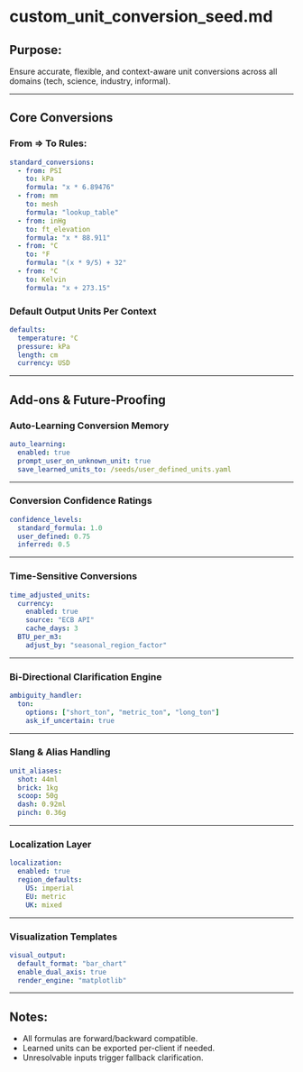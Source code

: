# custom_unit_conversion_seed.md

## Purpose:
Ensure accurate, flexible, and context-aware unit conversions across all domains (tech, science, industry, informal).

---

## Core Conversions

### From => To Rules:
```yaml
standard_conversions:
  - from: PSI
    to: kPa
    formula: "x * 6.89476"
  - from: mm
    to: mesh
    formula: "lookup_table"
  - from: inHg
    to: ft_elevation
    formula: "x * 88.911"
  - from: °C
    to: °F
    formula: "(x * 9/5) + 32"
  - from: °C
    to: Kelvin
    formula: "x + 273.15"
```

### Default Output Units Per Context
```yaml
defaults:
  temperature: °C
  pressure: kPa
  length: cm
  currency: USD
```

---

## Add-ons & Future-Proofing

### Auto-Learning Conversion Memory
```yaml
auto_learning:
  enabled: true
  prompt_user_on_unknown_unit: true
  save_learned_units_to: /seeds/user_defined_units.yaml
```

---

### Conversion Confidence Ratings
```yaml
confidence_levels:
  standard_formula: 1.0
  user_defined: 0.75
  inferred: 0.5
```

---

### Time-Sensitive Conversions
```yaml
time_adjusted_units:
  currency:
    enabled: true
    source: "ECB API"
    cache_days: 3
  BTU_per_m3:
    adjust_by: "seasonal_region_factor"
```

---

### Bi-Directional Clarification Engine
```yaml
ambiguity_handler:
  ton:
    options: ["short_ton", "metric_ton", "long_ton"]
    ask_if_uncertain: true
```

---

### Slang & Alias Handling
```yaml
unit_aliases:
  shot: 44ml
  brick: 1kg
  scoop: 50g
  dash: 0.92ml
  pinch: 0.36g
```

---

### Localization Layer
```yaml
localization:
  enabled: true
  region_defaults:
    US: imperial
    EU: metric
    UK: mixed
```

---

### Visualization Templates
```yaml
visual_output:
  default_format: "bar_chart"
  enable_dual_axis: true
  render_engine: "matplotlib"
```

---

## Notes:
- All formulas are forward/backward compatible.
- Learned units can be exported per-client if needed.
- Unresolvable inputs trigger fallback clarification.

```
